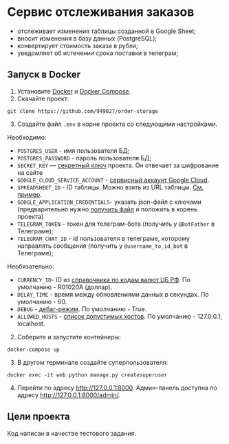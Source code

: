 # Сервис отслеживания заказов
- отслеживает изменения таблицы созданной в Google Sheet;
- вносит изменения в базу данных (PostgreSQL);
- конвертирует стоимость заказа в рубли;
- уведомляет об истечении срока поставки в телеграм;


## Запуск в Docker
1) Установите [Docker](https://docs.docker.com/engine/install/) и [Docker Compose](https://docs.docker.com/compose/install/).
2) Скачайте проект:
```commandline
git clone https://github.com/949027/order-storage
```
3) Создайте файл `.env` в корне проекта со следующими настройками.

Необходимо:
- `POSTGRES_USER` - имя пользователя БД;
- `POSTGRES_PASSWORD` - пароль пользователя БД;
- `SECRET_KEY` — [секретный ключ](https://docs.djangoproject.com/en/4.1/ref/settings/#std-setting-SECRET_KEY) проекта. Он отвечает за шифрование на сайте
- `GOOGLE_CLOUD_SERVICE_ACCOUNT` - [сервисный аккаунт Google Cloud](https://cloud.google.com/iam/docs/creating-managing-service-accounts).
- `SPREADSHEET_ID` - ID таблицы. Можно взять из URL таблицы. [См. пример](https://developers.google.com/sheets/api/guides/concepts).
- `GOOGLE_APPLICATION_CREDENTIALS`- указать json-файл с ключами (предварительно нужно [получить файл](https://cloud.google.com/docs/authentication/getting-started) и положить в корень проекта)
- `TELEGRAM_TOKEN` - токен для телеграм-бота (получить у `@BotFather` в Телеграме);
- `TELEGRAM_CHAT_ID` - id пользователя в телеграме, которому направлять сообщения (получить у `@username_to_id_bot` в Телеграме);

Необязательно:
- `CURRENCY_ID`- ID из [справочника по кодам валют ЦБ РФ](https://www.cbr.ru/scripts/XML_val.asp?d=0). По умолчанию - R01020A (доллар).
- `DELAY_TIME` - время между обновлениями данных в секундах. По умолчанию - 60.
- `DEBUG` - [дебаг-режим](https://docs.djangoproject.com/en/4.1/ref/settings/#debug). По умолчанию - True.
- `ALLOWED_HOSTS` - [список допустимых хостов](https://docs.djangoproject.com/en/4.1/ref/settings/#allowed-hosts). По умолчанию - 127.0.0.1, localhost.

2) Соберите и запустите контейнеры:
```commandline
docker-compose up
```

3) В другом терминале создайте суперпользователя:
```commandline
docker exec -it web python manage.py createsuperuser
```
4) Перейти по адресу http://127.0.0.1:8000. Админ-панель доступна по адресу http://127.0.0.1:8000/admin/.



## Цели проекта

Код написан в качестве тестового задания.